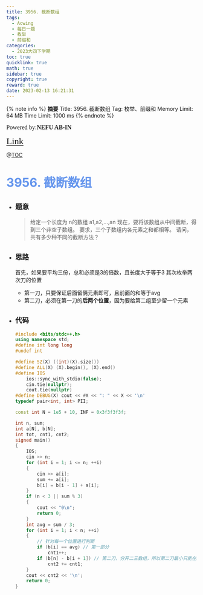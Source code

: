 ```yaml
---
title: 3956. 截断数组
tags:
  - Acwing
  - 每日一题
  - 枚举
  - 前缀和
categories:
  - 2023大四下学期
toc: true
quicklink: true
math: true
sidebar: true
copyright: true
reward: true
date: 2023-02-13 16:21:31
---
```



{% note info %}
**摘要**
Title: 3956. 截断数组
Tag: 枚举、前缀和
Memory Limit: 64 MB
Time Limit: 1000 ms
{% endnote %}
<!-- more -->

<font size=3 face=楷体>Powered by:**NEFU AB-IN**</font>

<font color=#FFA500 size=5 face=楷体>[Link](https://www.acwing.com/problem/content/description/3959/)</font>

@[TOC](文章目录)

# <font color=#6495ED size=6>3956. 截断数组</font>

* ## <font size=4 face=粗体>题意</font>

  >给定一个长度为 n的数组 a1,a2,…,an
  >现在，要将该数组从中间截断，得到三个非空子数组。
  >要求，三个子数组内各元素之和都相等。
  >请问，共有多少种不同的截断方法？

* ## <font size=4 face=粗体>思路</font>

  首先，如果要平均三份，总和必须是3的倍数，且长度大于等于3
  其次枚举两次刀的位置
  * 第一刀，只要保证后面留俩元素即可，且前面的和等于avg
  * 第二刀，必须在第一刀的**后两个位置**，因为要给第二组至少留一个元素

* ## <font size=4 face=粗体>代码</font>

  ```cpp
  #include <bits/stdc++.h>
  using namespace std;
  #define int long long
  #undef int

  #define SZ(X) ((int)(X).size())
  #define ALL(X) (X).begin(), (X).end()
  #define IOS                                                                                                            \
      ios::sync_with_stdio(false);                                                                                       \
      cin.tie(nullptr);                                                                                                  \
      cout.tie(nullptr)
  #define DEBUG(X) cout << #X << ": " << X << '\n'
  typedef pair<int, int> PII;

  const int N = 1e5 + 10, INF = 0x3f3f3f3f;

  int n, sum;
  int a[N], b[N];
  int tot, cnt1, cnt2;
  signed main()
  {
      IOS;
      cin >> n;
      for (int i = 1; i <= n; ++i)
      {
          cin >> a[i];
          sum += a[i];
          b[i] = b[i - 1] + a[i];
      }
      if (n < 3 || sum % 3)
      {
          cout << "0\n";
          return 0;
      }
      int avg = sum / 3;
      for (int i = 1; i < n; ++i)
      {
          // 针对每一个位置进行判断
          if (b[i] == avg) // 第一部分
              cnt1++;
          if (b[n] - b[i + 1]) // 第二刀，分开二三数组，所以第二刀最小只能在i+2，因为必须留出一个给第二组
              cnt2 += cnt1;
      }
      cout << cnt2 << '\n';
      return 0;
  }
  ```
